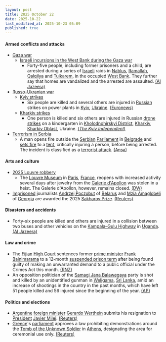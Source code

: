 ```yaml
---
layout: post
title: 2025 October 22
date: 2025-10-22
last_modified_at: 2025-10-23 05:09
published: true
---
```



#### Armed conflicts and attacks

* [Gaza war](https://en.wikipedia.org/wiki/Gaza_war "Gaza war")
  * [Israeli incursions in the West Bank during the Gaza war](https://en.wikipedia.org/wiki/Israeli_incursions_in_the_West_Bank_during_the_Gaza_war "Israeli incursions in the West Bank during the Gaza war")
    * Forty-five people, including former prisoners and a child, are arrested during a series of [Israeli](https://en.wikipedia.org/wiki/Israel "Israel") raids in [Nablus](https://en.wikipedia.org/wiki/Nablus "Nablus"), [Ramallah](https://en.wikipedia.org/wiki/Ramallah "Ramallah"), [Qalqilya](https://en.wikipedia.org/wiki/Qalqilya "Qalqilya") and [Tulkarem](https://en.wikipedia.org/wiki/Tulkarem "Tulkarem"), in the occupied [West Bank](https://en.wikipedia.org/wiki/West_Bank "West Bank"). They further say that homes are vandalized and the arrested are assaulted. [(Al Jazeera)](https://www.aljazeera.com/news/liveblog/2025/10/22/live-gaza-palestinians-say-no-change-with-ceasefire-as-israel-blocks-aid?update=4052046)
* [Russo-Ukranian war](https://en.wikipedia.org/wiki/Russo-Ukrainian_war_%282022%E2%80%93present%29 "Russo-Ukrainian war (2022–present)")
  * [Kyiv strikes](https://en.wikipedia.org/wiki/Kyiv_strikes_%282022%E2%80%93present%29 "Kyiv strikes (2022–present)")
    * Six people are killed and several others are injured in [Russian](https://en.wikipedia.org/wiki/Russia "Russia") strikes on power plants in [Kyiv](https://en.wikipedia.org/wiki/Kyiv "Kyiv"), [Ukraine](https://en.wikipedia.org/wiki/Ukraine "Ukraine"). [(Euronews)](https://www.msn.com/en-ca/news/other/russian-strikes-kill-six-in-massive-overnight-attack-on-ukraine/ar-AA1OXBE1)
  * [Kharkiv strikes](https://en.wikipedia.org/wiki/Kharkiv_strikes_%282022%E2%80%93present%29 "Kharkiv strikes (2022–present)")
    * One person is killed and six others are injured in Russian [drone strikes](https://en.wikipedia.org/wiki/Drone_warfare "Drone warfare") on a kindergarten in [Kholodnohirskyi District](https://en.wikipedia.org/wiki/Kholodnohirskyi_District "Kholodnohirskyi District"), [Kharkiv](https://en.wikipedia.org/wiki/Kharkiv "Kharkiv"), [Kharkiv Oblast](https://en.wikipedia.org/wiki/Kharkiv_Oblast "Kharkiv Oblast"), Ukraine. [(*The Kyiv Independent*)](https://kyivindependent.com/russian-air-strike-on-kharkiv-damages-kindergarden-kills-1-injures-at-least/)
* [Terrorism in Serbia](https://en.wikipedia.org/wiki/Terrorism_in_Serbia "Terrorism in Serbia")
  * A man opens fire outside the [Serbian](https://en.wikipedia.org/wiki/Serbia "Serbia") [Parliament](https://en.wikipedia.org/wiki/National_Assembly_%28Serbia%29 "National Assembly (Serbia)") in [Belgrade](https://en.wikipedia.org/wiki/Belgrade "Belgrade") and [sets fire](https://en.wikipedia.org/wiki/Arson "Arson") to a [tent](https://en.wikipedia.org/wiki/Tent "Tent"), critically injuring a person, before being arrested. The incident is classified as a [terrorist attack](https://en.wikipedia.org/wiki/Terrorism "Terrorism"). [(Ansa)](https://www.ansa.it/amp/nuova_europa/en/news/sections/politics/2025/10/22/shooting-outside-belgrade-parliament-one-seriously-injured_691870fe-de5a-4a2b-8256-484d4dd84b12.html)

#### Arts and culture

* [2025 Louvre robbery](https://en.wikipedia.org/wiki/2025_Louvre_robbery "2025 Louvre robbery")
  * The [Louvre Museum](https://en.wikipedia.org/wiki/Louvre_Museum "Louvre Museum") in [Paris](https://en.wikipedia.org/wiki/Paris "Paris"), [France](https://en.wikipedia.org/wiki/France "France"), reopens with increased activity several days after jewelry from the [Galerie d'Apollon](https://en.wikipedia.org/wiki/Galerie_d%27Apollon "Galerie d'Apollon") was stolen in a heist. The Galerie d'Apollon, however, remains closed. [(DW)](https://www.dw.com/en/louvre-museum-reopens-in-paris-after-jewel-heist/a-74456258)
* [Imprisoned](https://en.wikipedia.org/wiki/Political_prisoner "Political prisoner") journalists [Andrzej Poczobut](https://en.wikipedia.org/wiki/Andrzej_Poczobut "Andrzej Poczobut") of [Belarus](https://en.wikipedia.org/wiki/Belarus "Belarus") and [Mzia Amaglobeli](https://en.wikipedia.org/wiki/Mzia_Amaglobeli "Mzia Amaglobeli") of [Georgia](https://en.wikipedia.org/wiki/Georgia_%28country%29 "Georgia (country)") are awarded the 2025 [Sakharov Prize](https://en.wikipedia.org/wiki/Sakharov_Prize "Sakharov Prize"). [(Reuters)](https://www.reuters.com/business/media-telecom/belarusian-georgian-journalists-win-eus-2025-sakharov-freedom-prize-2025-10-22/)

#### Disasters and accidents

* Forty-six people are killed and others are injured in a collision between two buses and other vehicles on the [Kampala–Gulu Highway](https://en.wikipedia.org/wiki/Kampala%E2%80%93Gulu_Highway "Kampala–Gulu Highway") in [Uganda](https://en.wikipedia.org/wiki/Uganda "Uganda"). [(Al Jazeera)](https://www.aljazeera.com/news/2025/10/22/bus-collision-on-highway-near-ugandas-capital-kampala-kills-63-people)

#### Law and crime

* The [Fijian](https://en.wikipedia.org/wiki/Fiji "Fiji") [High Court](https://en.wikipedia.org/wiki/High_Court_of_Fiji "High Court of Fiji") sentences former [prime minister](https://en.wikipedia.org/wiki/Prime_Minister_of_Fiji "Prime Minister of Fiji") [Frank Bainimarama](https://en.wikipedia.org/wiki/Frank_Bainimarama "Frank Bainimarama") to a 12-month [suspended prison term](https://en.wikipedia.org/wiki/Suspended_sentence "Suspended sentence") after being found guilty of making an unwarranted demand to a public official under the Crimes Act this month. [(RNZ)](https://www.rnz.co.nz/international/pacific-news/576663/former-fijian-pm-bainimarama-given-suspended-prison-sentence-in-second-criminal-case-local-reports-say)
* An opposition politician of the [Samagi Jana Balawegaya](https://en.wikipedia.org/wiki/Samagi_Jana_Balawegaya "Samagi Jana Balawegaya") party is shot and killed by an unidentified gunman in [Weligama](https://en.wikipedia.org/wiki/Weligama "Weligama"), [Sri Lanka](https://en.wikipedia.org/wiki/Sri_Lanka "Sri Lanka"), amid an increase of shootings in the country in the past months, which have left 51 people killed and 56 injured since the beginning of the year. [(AP)](https://apnews.com/article/sri-lanka-opposition-politician-shooting-gang-violence-d23f9185c8e972d8d89fe0f32dd0d36c)

#### Politics and elections

* [Argentine](https://en.wikipedia.org/wiki/Argentina "Argentina") [foreign minister](https://en.wikipedia.org/wiki/Minister_of_Foreign_Affairs_%28Argentina%29 "Minister of Foreign Affairs (Argentina)") [Gerardo Werthein](https://en.wikipedia.org/wiki/Gerardo_Werthein "Gerardo Werthein") submits his resignation to [President](https://en.wikipedia.org/wiki/President_of_Argentina "President of Argentina") [Javier Milei](https://en.wikipedia.org/wiki/Javier_Milei "Javier Milei"). [(Reuters)](https://www.reuters.com/world/americas/argentinas-foreign-minister-resigns-local-media-reports-2025-10-22/)
* [Greece](https://en.wikipedia.org/wiki/Greece "Greece")'s [parliament](https://en.wikipedia.org/wiki/Hellenic_Parliament "Hellenic Parliament") approves a law prohibiting demonstrations around the [Tomb of the Unknown Soldier](https://en.wikipedia.org/wiki/Tomb_of_the_Unknown_Soldier_%28Athens%29 "Tomb of the Unknown Soldier (Athens)") in [Athens](https://en.wikipedia.org/wiki/Athens "Athens"), designating the area for ceremonial use only. [(Reuters)](https://www.reuters.com/world/greece-bans-protests-near-memorial-outside-parliament-2025-10-22/)

